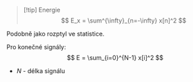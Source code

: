 > [!tip] Energie
$$
E_x = \sum^{\infty}_{n=-\infty} x[n]^2
$$

Podobně jako rozptyl ve statistice.

Pro konečné signály:
$$
E = \sum_{i=0}^{N-1} x[i]^2
$$
- $N$ - délka signálu